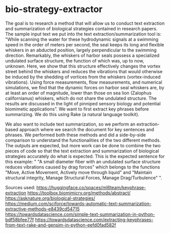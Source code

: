 # bio-strategy-extractor

The goal is to research a method that will allow us to conduct text extraction and summarization of biological strategies contained in research papers. The sample input text we put into the text extraction/summarization tool is: "While scanning the water for these hydrodynamic signals at a swimming speed in the order of meters per second, the seal keeps its long and flexible whiskers in an abducted position, largely perpendicular to the swimming direction. Remarkably, the whiskers of harbor seals possess a specialized undulated surface structure, the function of which was, up to now, unknown. Here, we show that this structure effectively changes the vortex street behind the whiskers and reduces the vibrations that would otherwise be induced by the shedding of vortices from the whiskers (vortex-induced vibrations). Using force measurements, flow measurements, and numerical simulations, we find that the dynamic forces on harbor seal whiskers are, by at least an order of magnitude, lower than those on sea lion (Zalophus californianus) whiskers, which do not share the undulated structure. The results are discussed in the light of pinniped sensory biology and potential biomimetic applications”. We want to first extract key phrases before summarizing. We do this using Rake (a natural language toolkit). 

We also want to include text summarization, so we perform an extraction-based approach where we search the document for key sentences and phrases. We performed both these methods and did a side-by-side comparison to understand the functionalities of the two different methods. The outputs are expected, but more work can be done to combine the two pieces of code so that the text extraction and summarization of biological strategies accurately do what is expected. This is the expected sentence for this example: " "A small diameter fiber with an undulated surface structure reduces vibrations caused by drag forces" which belongs to the functions "Move, Active Movement, Actively move through liquid" and "Maintain structural integrity, Manage Structural Forces, Manage Drag/Turbulence" ".

Sources used: 
https://huggingface.co/spaces/ml6team/keyphrase-extraction
https://toolbox.biomimicry.org/methods/abstract/
https://asknature.org/biological-strategies/
https://medium.com/sciforce/towards-automatic-text-summarization-extractive-methods-e8439cd54715
https://towardsdatascience.com/simple-text-summarization-in-python-bdf58bfee77f
https://towardsdatascience.com/extracting-keyphrases-from-text-rake-and-gensim-in-python-eefd0fad582f
